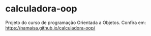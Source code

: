 # calculadora-oop

Projeto do curso de programação Orientada a Objetos.
Confira em: https://namaisa.github.io/calculadora-oop/
